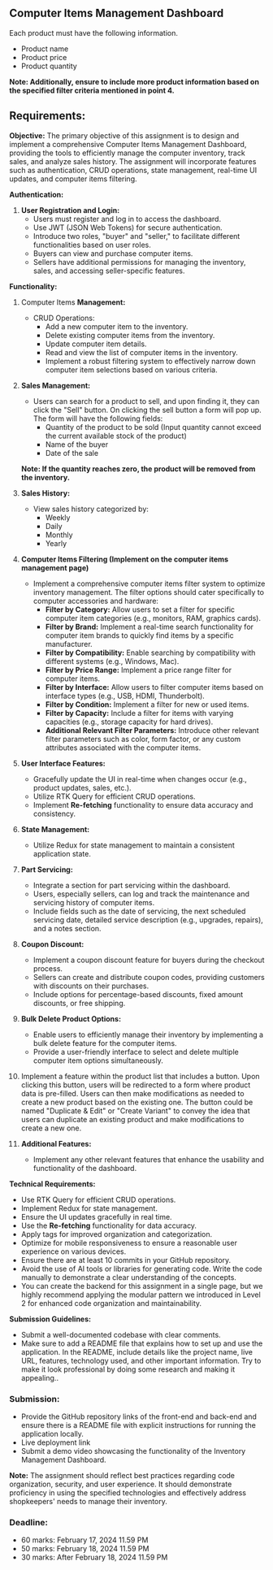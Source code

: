 ## Computer Items **Management Dashboard**

Each product must have the following information.

- Product name
- Product price
- Product quantity

**Note: Additionally, ensure to include more product information based on the specified filter criteria mentioned in point 4.**

## **Requirements:**

**Objective:**
The primary objective of this assignment is to design and implement a comprehensive Computer Items Management Dashboard, providing the tools to efficiently manage the computer inventory, track sales, and analyze sales history. The assignment will incorporate features such as authentication, CRUD operations, state management, real-time UI updates, and computer items filtering.

**Authentication:**

1. **User Registration and Login:**
    - Users must register and log in to access the dashboard.
    - Use JWT (JSON Web Tokens) for secure authentication.
    - Introduce two roles, "buyer" and "seller," to facilitate different functionalities based on user roles.
    - Buyers can view and purchase computer items.
    - Sellers have additional permissions for managing the inventory, sales, and accessing seller-specific features.

**Functionality:**

1. Computer Items **Management:**
    - CRUD Operations:
        - Add a new computer item to the inventory.
        - Delete existing computer items from the inventory.
        - Update computer item details.
        - Read and view the list of computer items in the inventory.
        - Implement a robust filtering system to effectively narrow down computer item selections based on various criteria.
2. **Sales Management:**
    - Users can search for a product to sell, and upon finding it, they can click the "Sell" button. On clicking the sell button a form will pop up. The form will have the following fields:
        - Quantity of the product to be sold (Input quantity cannot exceed the current available stock of the product)
        - Name of the buyer
        - Date of the sale
    
    **Note: If the quantity reaches zero, the product will be removed from the inventory.**
    
3. **Sales History:**
    - View sales history categorized by:
        - Weekly
        - Daily
        - Monthly
        - Yearly
4. **Computer Items Filtering (Implement on the computer items management page)**
    - Implement a comprehensive computer items filter system to optimize inventory management. The filter options should cater specifically to computer accessories and hardware:
        - **Filter by Category:** Allow users to set a filter for specific computer item categories (e.g., monitors, RAM, graphics cards).
        - **Filter by Brand:** Implement a real-time search functionality for computer item brands to quickly find items by a specific manufacturer.
        - **Filter by Compatibility:** Enable searching by compatibility with different systems (e.g., Windows, Mac).
        - **Filter by Price Range:** Implement a price range filter for computer items.
        - **Filter by Interface:** Allow users to filter computer items based on interface types (e.g., USB, HDMI, Thunderbolt).
        - **Filter by Condition:** Implement a filter for new or used items.
        - **Filter by Capacity:** Include a filter for items with varying capacities (e.g., storage capacity for hard drives).
        - **Additional Relevant Filter Parameters:** Introduce other relevant filter parameters such as color, form factor, or any custom attributes associated with the computer items.
5. **User Interface Features:**
    - Gracefully update the UI in real-time when changes occur (e.g., product updates, sales, etc.).
    - Utilize RTK Query for efficient CRUD operations.
    - Implement **Re-fetching** functionality to ensure data accuracy and consistency.
6. **State Management:**
    - Utilize Redux for state management to maintain a consistent application state.
7. **Part Servicing:**
    - Integrate a section for part servicing within the dashboard.
    - Users, especially sellers, can log and track the maintenance and servicing history of computer items.
    - Include fields such as the date of servicing, the next scheduled servicing date, detailed service description (e.g., upgrades, repairs), and a notes section.
8. **Coupon Discount:**
    - Implement a coupon discount feature for buyers during the checkout process.
    - Sellers can create and distribute coupon codes, providing customers with discounts on their purchases.
    - Include options for percentage-based discounts, fixed amount discounts, or free shipping.
9. **Bulk Delete Product Options:**
    - Enable users to efficiently manage their inventory by implementing a bulk delete feature for the computer items.
    - Provide a user-friendly interface to select and delete multiple computer item options simultaneously.
10. Implement a feature within the product list that includes a button. Upon clicking this button, users will be redirected to a form where product data is pre-filled. Users can then make modifications as needed to create a new product based on the existing one. The button could be named "Duplicate & Edit" or "Create Variant" to convey the idea that users can duplicate an existing product and make modifications to create a new one.
11. **Additional Features:**
    - Implement any other relevant features that enhance the usability and functionality of the dashboard.

**Technical Requirements:**

- Use RTK Query for efficient CRUD operations.
- Implement Redux for state management.
- Ensure the UI updates gracefully in real time.
- Use the **Re-fetching** functionality for data accuracy.
- Apply tags for improved organization and categorization.
- Optimize for mobile responsiveness to ensure a reasonable user experience on various devices.
- Ensure there are at least 10 commits in your GitHub repository.
- Avoid the use of AI tools or libraries for generating code. Write the code manually to demonstrate a clear understanding of the concepts.
- You can create the backend for this assignment in a single page, but we highly recommend applying the modular pattern we introduced in Level 2 for enhanced code organization and maintainability.

**Submission Guidelines:**

- Submit a well-documented codebase with clear comments.
- Make sure to add a README file that explains how to set up and use the application. In the README, include details like the project name, live URL, features, technology used, and other important information. Try to make it look professional by doing some research and making it appealing..

### **Submission:**

- Provide the GitHub repository links of the front-end and back-end and ensure there is a README file with explicit instructions for running the application locally.
- Live deployment link
- Submit a demo video showcasing the functionality of the Inventory Management Dashboard.

**Note:**
The assignment should reflect best practices regarding code organization, security, and user experience. It should demonstrate proficiency in using the specified technologies and effectively address shopkeepers' needs to manage their inventory.

### **Deadline:**

- 60 marks: February 17, 2024 11.59 PM
- 50 marks: February 18, 2024 11.59 PM
- 30 marks: After February 18, 2024 11.59 PM